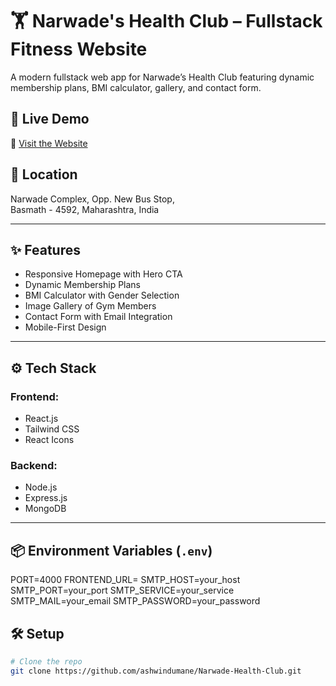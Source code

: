 # 🏋️ Narwade's Health Club – Fullstack Fitness Website

A modern fullstack web app for Narwade’s Health Club featuring dynamic membership plans, BMI calculator, gallery, and contact form.

## 🚀 Live Demo  
🔗 [Visit the Website]()

## 📍 Location  
Narwade Complex, Opp. New Bus Stop,  
Basmath - 4592, Maharashtra, India

---

## ✨ Features

- Responsive Homepage with Hero CTA  
- Dynamic Membership Plans  
- BMI Calculator with Gender Selection  
- Image Gallery of Gym Members  
- Contact Form with Email Integration  
- Mobile-First Design

---

## ⚙️ Tech Stack

### Frontend:
- React.js  
- Tailwind CSS  
- React Icons

### Backend:
- Node.js  
- Express.js  
- MongoDB

---

## 📦 Environment Variables (`.env`)
PORT=4000
FRONTEND_URL=
SMTP_HOST=your_host
SMTP_PORT=your_port
SMTP_SERVICE=your_service
SMTP_MAIL=your_email
SMTP_PASSWORD=your_password

## 🛠️ Setup

```bash
# Clone the repo
git clone https://github.com/ashwindumane/Narwade-Health-Club.git

